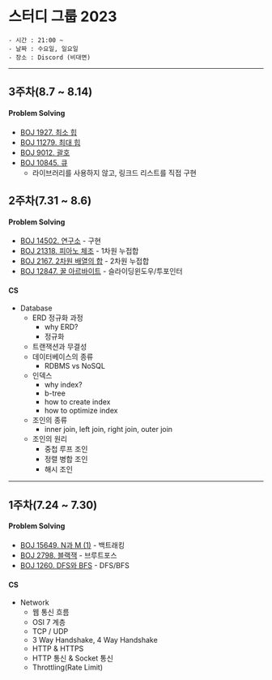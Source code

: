 # 스터디 그룹 2023
~~~
- 시간 : 21:00 ~ 
- 날짜 : 수요일, 일요일
- 장소 : Discord (비대면)
~~~
<hr/>

## 3주차(8.7 ~ 8.14)
#### Problem Solving
* [BOJ 1927. 최소 힙](https://www.acmicpc.net/problem/1927)
* [BOJ 11279. 최대 힙](https://www.acmicpc.net/problem/11279)
* [BOJ 9012. 괄호](https://www.acmicpc.net/problem/9012)
* [BOJ 10845. 큐](https://www.acmicpc.net/problem/10845)
  * 라이브러리를 사용하지 않고, 링크드 리스트를 직접 구현

## 2주차(7.31 ~ 8.6)

#### Problem Solving
* [BOJ 14502. 연구소](https://www.acmicpc.net/problem/14502) - 구현
* [BOJ 21318. 피아노 체조](https://www.acmicpc.net/problem/21318) - 1차원 누접합
* [BOJ 2167. 2차원 배열의 합](https://www.acmicpc.net/problem/2167) - 2차원 누접합
* [BOJ 12847. 꿀 아르바이트](https://www.acmicpc.net/problem/12847) - 슬라이딩윈도우/투포인터

#### CS
* Database
  * ERD 정규화 과정
    * why ERD?
    * 정규화
  * 트랜잭션과 무결성
  * 데이터베이스의 종류
    * RDBMS vs NoSQL
  * 인덱스
    * why index?
    * b-tree
    * how to create index
    * how to optimize index
  * 조인의 종류
    * inner join, left join, right join, outer join
  * 조인의 원리
    * 중첩 루프 조인
    * 정렬 병합 조인
    * 해시 조인

<hr/>

## 1주차(7.24 ~ 7.30)

#### Problem Solving
* [BOJ 15649. N과 M (1)](https://www.acmicpc.net/problem/15649) - 백트래킹
* [BOJ 2798. 블랙잭](https://www.acmicpc.net/problem/2798) - 브루트포스
* [BOJ 1260. DFS와 BFS](https://www.acmicpc.net/problem/1260) - DFS/BFS

#### CS
* Network
  * 웹 통신 흐름
  * OSI 7 계층
  * TCP / UDP
  * 3 Way Handshake, 4 Way Handshake
  * HTTP & HTTPS
  * HTTP 통신 & Socket 통신
  * Throttling(Rate Limit)
